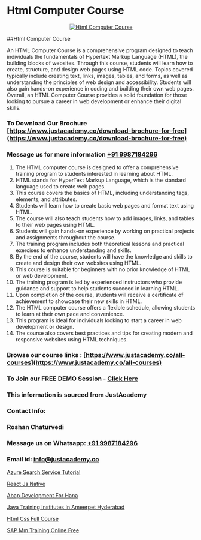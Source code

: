# Html Computer Course

<p align="center">
  <a href="https://justacademy.co/course-detail/html-training">
    <img src="https://justacademy.co/storage2/course_image/1676636567_course_image.webp" alt="Html Computer Course">
  </a>
</p>
##Html Computer Course

An HTML Computer Course is a comprehensive program designed to teach individuals the fundamentals of Hypertext Markup Language (HTML), the building blocks of websites. Through this course, students will learn how to create, structure, and design web pages using HTML code. Topics covered typically include creating text, links, images, tables, and forms, as well as understanding the principles of web design and accessibility. Students will also gain hands-on experience in coding and building their own web pages. Overall, an HTML Computer Course provides a solid foundation for those looking to pursue a career in web development or enhance their digital skills.
### To Download Our Brochure [https://www.justacademy.co/download-brochure-for-free](https://www.justacademy.co/download-brochure-for-free)
### Message us for more information [+91 9987184296](https://api.whatsapp.com/send?phone=919987184296)
1) The HTML computer course is designed to offer a comprehensive training program to students interested in learning about HTML.
2) HTML stands for HyperText Markup Language, which is the standard language used to create web pages.
3) This course covers the basics of HTML, including understanding tags, elements, and attributes.
4) Students will learn how to create basic web pages and format text using HTML.
5) The course will also teach students how to add images, links, and tables to their web pages using HTML.
6) Students will gain hands-on experience by working on practical projects and assignments throughout the course.
7) The training program includes both theoretical lessons and practical exercises to enhance understanding and skills.
8) By the end of the course, students will have the knowledge and skills to create and design their own websites using HTML.
9) This course is suitable for beginners with no prior knowledge of HTML or web development.
10) The training program is led by experienced instructors who provide guidance and support to help students succeed in learning HTML.
11) Upon completion of the course, students will receive a certificate of achievement to showcase their new skills in HTML.
12) The HTML computer course offers a flexible schedule, allowing students to learn at their own pace and convenience.
13) This program is ideal for individuals looking to start a career in web development or design.
14) The course also covers best practices and tips for creating modern and responsive websites using HTML techniques.

### Browse our course links : [https://www.justacademy.co/all-courses](https://www.justacademy.co/all-courses) 
### To Join our FREE DEMO Session - [Click Here](https://www.justacademy.co/register-for-course-demo)


### This information is sourced from JustAcademy
### Contact Info:
### Roshan Chaturvedi
### Message us on Whatsapp: [+91 9987184296](https://api.whatsapp.com/send?phone=919987184296)
### Email id: [info@justacademy.co](mailto:info@justacademy.co)
                
[Azure Search Service Tutorial](https://www.linkedin.com/pulse/azure-search-service-tutorial-justacademy-bay-area-32epe?trackingId=%2FqCIkkMgbdnAXeCFS6ptVg%3D%3D&lipi=urn%3Ali%3Apage%3Ad_flagship3_company_admin%3BVfd8WVt8TwCvR4GLG%2BU4Hg%3D%3D)

[React Js Native](https://www.linkedin.com/pulse/react-js-native-software-training-mountain-view-r7u0e?trackingId=WAhFUCC82n0qMWOCVhSqrQ%3D%3D&lipi=urn%3Ali%3Apage%3Ad_flagship3_company_admin%3BRmRTtwAISLyMmFqcBdL04g%3D%3D)

[Abap Development For Hana](https://medium.com/@negishivu99/abap-development-for-hana-83f006c9ec7c)

[Java Training Institutes In Ameerpet Hyderabad](https://medium.com/@negishivu99/java-training-institutes-in-ameerpet-hyderabad-de3ea8ca74b4)

[Html Css Full Course](https://justacademyin.github.io/justacademy/html-css-full-course)

[SAP Mm Training Online Free](https://justacademyin.github.io/justacademy/sap-mm-training-online-free)

